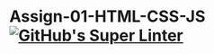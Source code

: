 # Assign-01-HTML-CSS-JS[![GitHub's Super Linter](https://github.com/CarolynWP/Assign-01-HTML-CSS-JS/workflows/GitHub's%20Super%20Linter/badge.svg)](https://github.com/CarolynWP/Assign-01-HTML-CSS-JS/actions)